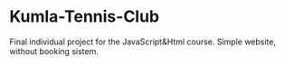 # Kumla-Tennis-Club

Final individual project for the JavaScript&Html course.
Simple website, without booking sistem.
